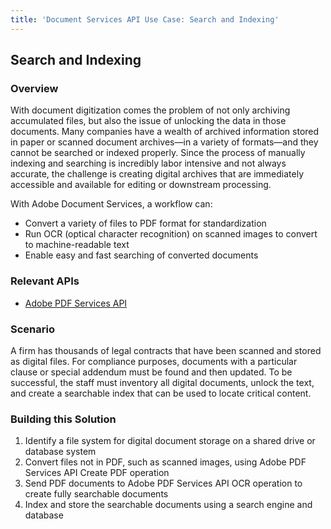 ```yaml
---
title: 'Document Services API Use Case: Search and Indexing'
---
```


## Search and Indexing

### Overview

With document digitization comes the problem of not only archiving accumulated files, but also the issue of unlocking the data in those documents. Many companies have a wealth of archived information stored in paper or scanned document archives—in a variety of formats—and they cannot be searched or indexed properly. Since the process of manually indexing and searching is incredibly labor intensive and not always accurate, the challenge is creating digital archives that are immediately accessible and available for editing or downstream processing.

With Adobe Document Services, a workflow can:

* Convert a variety of files to PDF format for standardization
* Run OCR (optical character recognition) on scanned images to convert to machine-readable text
* Enable easy and fast searching of converted documents

### Relevant APIs
* [Adobe PDF Services API](/src/pages/apis/pdf-services.md)

### Scenario

A firm has thousands of legal contracts that have been scanned and stored as digital files. For compliance purposes, documents with a particular clause or special addendum must be found and then updated. To be successful, the staff must inventory all digital documents, unlock the text, and create a searchable index that can be used to locate critical content.

### Building this Solution

1. Identify a file system for digital document storage on a shared drive or database system
2. Convert files not in PDF, such as scanned images, using Adobe PDF Services API Create PDF operation
3. Send PDF documents to Adobe PDF Services API OCR operation to create fully searchable documents
4. Index and store the searchable documents using a search engine and database
